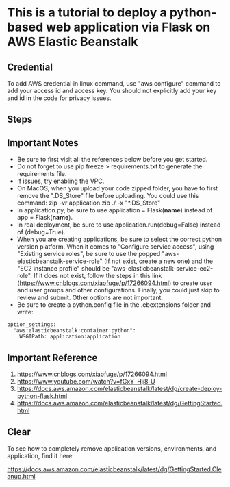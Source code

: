 # This is a tutorial to deploy a python-based web application via Flask on AWS Elastic Beanstalk

## Credential

To add AWS credential in linux command, use "aws configure" command to add your access id and access key. You should not explicitly add your key and id in the code for privacy issues.

## Steps






## Important Notes
- Be sure to first visit all the references below before you get started.
- Do not forget to use pip freeze > requirements.txt to generate the requirements file.
- If issues, try enabling the VPC.
- On MacOS, when you upload your code zipped folder, you have to first remove the ".DS_Store" file before uploading. You could use this command: zip -vr application.zip ./ -x "*.DS_Store"
- In application.py, be sure to use application = Flask(__name__) instead of app = Flask(__name__).
- In real deployment, be sure to use application.run(debug=False) instead of (debug=True).
- When you are creating applications, be sure to select the correct python version platform. When it comes to "Configure service access", using "Existing service roles", be sure to use the popped "aws-elasticbeanstalk-service-role" (if not exist, create a new one) and the "EC2 instance profile" should be "aws-elasticbeanstalk-service-ec2-role". If it does not exist, follow the steps in this link (https://www.cnblogs.com/xiaofuge/p/17266094.html) to create user and user groups and other configurations. Finally, you could just skip to review and submit. Other options are not important. 
- Be sure to create a python.config file in the .ebextensions folder and write:
```
option_settings:
  "aws:elasticbeanstalk:container:python":
    WSGIPath: application:application
```



## Important Reference

1. https://www.cnblogs.com/xiaofuge/p/17266094.html
2. https://www.youtube.com/watch?v=fGxY_Hji8_U
3. https://docs.aws.amazon.com/elasticbeanstalk/latest/dg/create-deploy-python-flask.html
4. https://docs.aws.amazon.com/elasticbeanstalk/latest/dg/GettingStarted.html

## Clear
To see how to completely remove application versions, environments, and application, find it here:

https://docs.aws.amazon.com/elasticbeanstalk/latest/dg/GettingStarted.Cleanup.html
